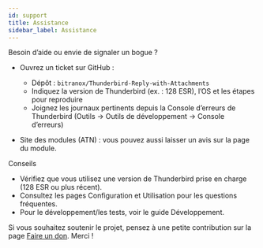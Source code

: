 ```yaml
---
id: support
title: Assistance
sidebar_label: Assistance
---
```


Besoin d’aide ou envie de signaler un bogue ?

- Ouvrez un ticket sur GitHub :
  - Dépôt : `bitranox/Thunderbird-Reply-with-Attachments`
  - Indiquez la version de Thunderbird (ex. : 128 ESR), l’OS et les étapes pour reproduire
  - Joignez les journaux pertinents depuis la Console d’erreurs de Thunderbird (Outils → Outils de développement → Console d’erreurs)

- Site des modules (ATN) : vous pouvez aussi laisser un avis sur la page du module.

Conseils

- Vérifiez que vous utilisez une version de Thunderbird prise en charge (128 ESR ou plus récent).
- Consultez les pages Configuration et Utilisation pour les questions fréquentes.
- Pour le développement/les tests, voir le guide Développement.

Si vous souhaitez soutenir le projet, pensez à une petite contribution sur la page [Faire un don](donation). Merci !
